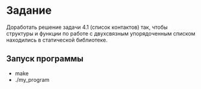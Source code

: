 # Задание  
Доработать решение задачи 4.1 (список контактов) так, чтобы
структуры и функции по работе с двухсвязным упорядоченным списком
находились в статической библиотеке.

## Запуск программы  
 - make  
 - ./my_program  
